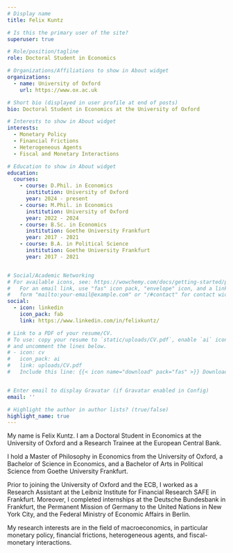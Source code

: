```yaml
---
# Display name
title: Felix Kuntz

# Is this the primary user of the site?
superuser: true

# Role/position/tagline
role: Doctoral Student in Economics

# Organizations/Affiliations to show in About widget
organizations:
  - name: University of Oxford
    url: https://www.ox.ac.uk

# Short bio (displayed in user profile at end of posts)
bio: Doctoral Student in Economics at the University of Oxford

# Interests to show in About widget
interests:
  - Monetary Policy
  - Financial Frictions
  - Heterogeneous Agents 
  - Fiscal and Monetary Interactions

# Education to show in About widget
education:
  courses:
    - course: D.Phil. in Economics
      institution: University of Oxford
      year: 2024 - present
    - course: M.Phil. in Economics
      institution: University of Oxford
      year: 2022 - 2024
    - course: B.Sc. in Economics
      institution: Goethe University Frankfurt
      year: 2017 - 2021
    - course: B.A. in Political Science
      institution: Goethe University Frankfurt
      year: 2017 - 2021


# Social/Academic Networking
# For available icons, see: https://wowchemy.com/docs/getting-started/page-builder/#icons
#   For an email link, use "fas" icon pack, "envelope" icon, and a link in the
#   form "mailto:your-email@example.com" or "/#contact" for contact widget.
social:
  - icon: linkedin
    icon_pack: fab
    link: https://www.linkedin.com/in/felixkuntz/

# Link to a PDF of your resume/CV.
# To use: copy your resume to `static/uploads/CV.pdf`, enable `ai` icons in `params.toml`,
# and uncomment the lines below.
# - icon: cv
#   icon_pack: ai
#   link: uploads/CV.pdf
#   Include this line: {{< icon name="download" pack="fas" >}} Download my {{< staticref "uploads/CV.pdf" "newtab" >}}CV{{< /staticref >}}.


# Enter email to display Gravatar (if Gravatar enabled in Config)
email: ''

# Highlight the author in author lists? (true/false)
highlight_name: true
---
```


My name is Felix Kuntz. I am a Doctoral Student in Economics at the University of Oxford and a Research Trainee at the European Central Bank. 

I hold a Master of Philosophy in Economics from the University of Oxford, a Bachelor of Science in Economics, and a Bachelor of Arts in Political Science from Goethe University Frankfurt. 

Prior to joining the University of Oxford and the ECB, I worked as a Research Assistant at the Leibniz Institute for Financial Research SAFE in Frankfurt. Moreover, I completed internships at the Deutsche Bundesbank in Frankfurt, the Permanent Mission of Germany to the United Nations in New York City, and the Federal Ministry of Economic Affairs in Berlin.

My research interests are in the field of macroeconomics, in particular monetary policy, financial frictions, heterogeneous agents, and fiscal-monetary interactions.

&nbsp;